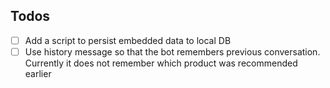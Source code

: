 ## Todos
- [ ] Add a script to persist embedded data to local DB
- [ ] Use history message so that the bot remembers previous conversation. Currently it does not remember which product was recommended earlier